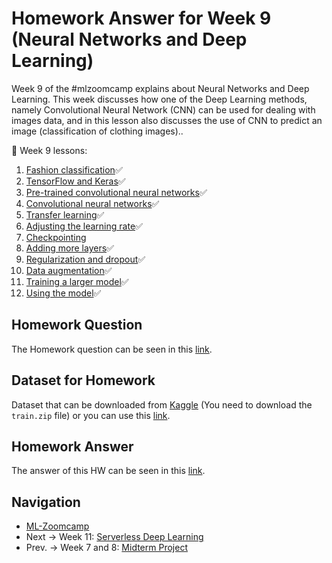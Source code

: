 # Homework Answer for Week 9 (Neural Networks and Deep Learning)
Week 9 of the #mlzoomcamp explains about Neural Networks and Deep Learning. This week discusses how one of the Deep Learning methods, namely Convolutional Neural Network (CNN) can be used for dealing with images data, and in this lesson also discusses the use of CNN to predict an image (classification of clothing images).. 

:book: Week 9 lessons:
1. [Fashion classification](https://github.com/alexeygrigorev/mlbookcamp-code/blob/master/course-zoomcamp/08-deep-learning/01-fashion-classification.md):white_check_mark:
2. [TensorFlow and Keras](https://github.com/alexeygrigorev/mlbookcamp-code/blob/master/course-zoomcamp/08-deep-learning/02-tensorflow-keras.md):white_check_mark:
3. [Pre-trained convolutional neural networks](https://github.com/alexeygrigorev/mlbookcamp-code/blob/master/course-zoomcamp/08-deep-learning/03-pretrained-models.md):white_check_mark:
4. [Convolutional neural networks](https://github.com/alexeygrigorev/mlbookcamp-code/blob/master/course-zoomcamp/08-deep-learning/04-conv-neural-nets.md):white_check_mark:
5. [Transfer learning](https://github.com/alexeygrigorev/mlbookcamp-code/blob/master/course-zoomcamp/08-deep-learning/05-transfer-learning.md):white_check_mark:
6. [Adjusting the learning rate](https://github.com/alexeygrigorev/mlbookcamp-code/blob/master/course-zoomcamp/08-deep-learning/06-learning-rate.md):white_check_mark:
7. [Checkpointing](https://github.com/alexeygrigorev/mlbookcamp-code/blob/master/course-zoomcamp/08-deep-learning/07-checkpointing.md)
8. [Adding more layers](https://github.com/alexeygrigorev/mlbookcamp-code/blob/master/course-zoomcamp/08-deep-learning/08-more-layers.md):white_check_mark:
9. [Regularization and dropout](https://github.com/alexeygrigorev/mlbookcamp-code/blob/master/course-zoomcamp/08-deep-learning/09-dropout.md):white_check_mark:
10. [Data augmentation](https://github.com/alexeygrigorev/mlbookcamp-code/blob/master/course-zoomcamp/08-deep-learning/10-augmentation.md):white_check_mark:
11. [Training a larger model](https://github.com/alexeygrigorev/mlbookcamp-code/blob/master/course-zoomcamp/08-deep-learning/11-large-model.md):white_check_mark:
12. [Using the model](https://github.com/alexeygrigorev/mlbookcamp-code/blob/master/course-zoomcamp/08-deep-learning/12-using-model.md):white_check_mark:

## Homework Question
The Homework question can be seen in this [link](https://github.com/alexeygrigorev/mlbookcamp-code/blob/master/course-zoomcamp/08-deep-learning/homework.md).

## Dataset for Homework
Dataset that can be downloaded from [Kaggle](https://www.kaggle.com/c/dogs-vs-cats/data) (You need to download the `train.zip` file) or you can use this [link](https://github.com/alexeygrigorev/large-datasets/releases/download/dogs-cats/train.zip).

## Homework Answer
The answer of this HW can be seen in this [link](https://github.com/madityarafip/My-Machine-Learning/blob/main/ML-Zoomcamp/HW-Week-9/MLZoomcamp_HW9.ipynb).

## Navigation
* [ML-Zoomcamp](https://github.com/madityarafip/My-Machine-Learning/tree/main/ML-Zoomcamp)
* Next  -> Week 11: [Serverless Deep Learning]()
* Prev. -> Week 7 and 8: [Midterm Project](https://github.com/madityarafip/My-Machine-Learning/tree/main/ML-Zoomcamp/Midterm-Project-Week-7)
